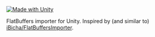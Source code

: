 [![Made with Unity](https://img.shields.io/badge/Made%20with-Unity-333.svg?style=flat-square&logo=unity)](https://unity.com/)

FlatBuffers importer for Unity. Inspired by (and similar to) [iBicha/FlatBuffersImporter](https://github.com/iBicha/FlatBuffersImporter).

